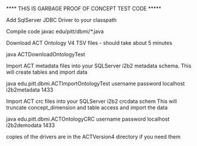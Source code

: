 **** THIS IS GARBAGE PROOF OF CONCEPT TEST CODE *****

Add SqlServer JDBC Driver to your classpath

Compile code javac edu/pitt/dbmi/*.java

Download ACT Ontology V4 TSV files  - should take about 5 minutes

  java ACTDownloadOntologyTest
  
Import ACT metadata files into your SQLServer i2b2 metadata schema. This will create tables and import data

  java edu.pitt.dbmi.ACTImportOntologyTest username password localhost  i2b2metadata 1433
  
Import ACT crc files into your SQLServer i2b2 crcdata schem This will truncate concept_dimension and table access and import the data

  java edu.pitt.dbmi.ACTOntologyCRC username password localhost  i2b2demodata 1433
  

 
copies of the drivers are in the ACTVersion4 directory if you need them
